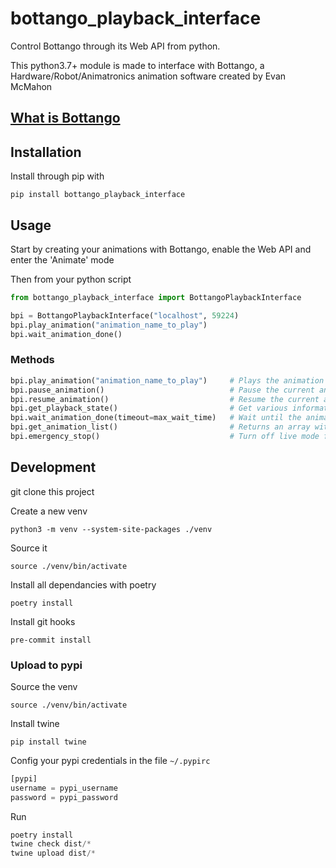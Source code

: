 # bottango_playback_interface
Control Bottango through its Web API from python.

This python3.7+ module is made to interface with Bottango, a Hardware/Robot/Animatronics animation software created by Evan McMahon

## [What is Bottango](https://www.bottango.com/)

## Installation
Install through pip with

`pip install bottango_playback_interface`

## Usage
Start by creating your animations with Bottango, enable the Web API and enter the 'Animate' mode

Then from your python script

```python
from bottango_playback_interface import BottangoPlaybackInterface

bpi = BottangoPlaybackInterface("localhost", 59224)
bpi.play_animation("animation_name_to_play")
bpi.wait_animation_done()

```

### Methods
```python
bpi.play_animation("animation_name_to_play")     # Plays the animation with the corresponding name
bpi.pause_animation()                            # Pause the current animation
bpi.resume_animation()                           # Resume the current animation
bpi.get_playback_state()                         # Get various informations from bottango
bpi.wait_animation_done(timeout=max_wait_time)   # Wait until the animation is over before returning or the timeout runs out.
bpi.get_animation_list()                         # Returns an array with all available animation names
bpi.emergency_stop()                             # Turn off live mode from Bottango, must be reenable from there.
```


## Development
git clone this project

Create a new venv

`python3 -m venv --system-site-packages ./venv`

Source it

`source ./venv/bin/activate`

Install all dependancies with poetry

`poetry install`

Install git hooks

`pre-commit install`

### Upload to pypi

Source the venv

`source ./venv/bin/activate`

Install twine

`pip install twine`

Config your pypi credentials in the file `~/.pypirc`

```python
[pypi]
username = pypi_username
password = pypi_password
```

Run

```python
poetry install
twine check dist/*
twine upload dist/*
```
